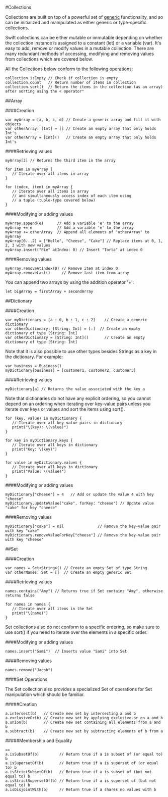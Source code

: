 #Collections  

Collections are built on top of a powerful set of [generic](https://developer.apple.com/library/ios/documentation/Swift/Conceptual/Swift_Programming_Language/Generics.html#//apple_ref/doc/uid/TP40014097-CH26-ID179) functionality, and so can be initialized and manipulated as either generic or type-specific collections.  

Swift collections can be either mutable or immutable depending on whether the collection instance is assigned to a constant (let) or a variable (var). It's easy to add, remove or modify values in a mutable collection. There are many redundant methods of accessing, modifying and removing values from collections which are covered below.  

All the Collections below conform to the following operations:  
```
collection.isEmpty // Check if collection is empty
collection.count   // Return number of items in collection
collection.sort()  // Return the items in the collection (as an array) after sorting using the < operator"
```

##Array  

####Creation  
```
var myArray = [a, b, c, d] // Create a generic array and fill it with objects
var otherArray: [Int] = [] // Create an empty array that only holds Int's
var otherArray = [Int]()   // Create an empty array that only holds Int's
```

####Retrieving values  
```
myArray[3] // Returns the third item in the array

for item in myArray {
   // Iterate over all items in array
}

for (index, item) in myArray {
   // Iterate over all items in array
   // and simultaneously access index of each item using
   // a tuple (tuple-type covered below)
}
```

####Modifying or adding values  
```
myArray.append(e)      // Add a variable 'e' to the array
myArray += e           // Add a variable 'e' to the array
myArray += otherArray  // Append all elements of 'otherArray' to myArray
myArray[0...2] = ["Hello", "Cheese", "Cake"] // Replace items at 0, 1, 2, 3 with new values
myArray.insert("Pie" atIndex: 0) // Insert "Torta" at index 0
```

####Removing values  
```
myArray.removeAtIndex(0) // Remove item at index 0
myArray.removeLast()     // Remove last item from array
```

You can append two arrays by using the addition operator '+':  
```
let bigArray = firstArray + secondArray
```

##Dictionary  

####Creation  
```
var myDictionary = [a : 0, b : 1, c : 2]    // Create a generic dictionary  
var otherDictionary: [String: Int] = [:]  // Create an empty dictionary of type [String: Int]
var otherDictionary = [String: Int]()       // Create an empty dictionary of type [String: Int]
```

Note that it is also possible to use other types besides Strings as a key in the dictionary. For example:  
```
var business = Business()
myDictionary[business] = [customer1, customer2, customer3]
```

####Retrieving values  
```
myDictionary[a] // Returns the value associated with the key a
```

Note that dictionaries do not have any explicit ordering, so you cannot depend on an ordering when iterating over key-value pairs unless you iterate over keys or values and sort the items using sort().
```
for (key, value) in myDictionary {
   // Iterate over all key-value pairs in dictionary
   print("\(key): \(value)")
}

for key in myDictionary.keys {
   // Iterate over all keys in dictionary
   print("Key: \(key)")
}

for value in myDictionary.values {
   // Iterate over all keys in dictionary
   print("Value: \(value)")
}
```

####Modifying or adding values  
```
myDictionary["cheese"] = 4   // Add or update the value 4 with key "cheese"
myDictionary.updateValue("cake", forKey: "cheese") // Update value "cake" for key "cheese"
```

####Removing values  
```
myDictionary["cake"] = nil               // Remove the key-value pair with key "cake"
myDictionary.removeValueForKey["cheese"] // Remove the key-value pair with key "cheese"
```

##Set  

####Creation  
```
var names = Set<String>() // Create an empty Set of type String
var otherNames: Set = []  // Create an empty generic Set
```

####Retrieving values  
```
names.contains("Amy") // Returns true if Set contains "Amy", otherwise returns false

for names in names {
   // Iterate over all items in the Set
   print("\(name)")
}
```

Set collections also do not conform to a specific ordering, so make sure to use sort() if you need to iterate over the elements in a specific order.  

####Modifying or adding values  
```
names.insert("Sami")  // Inserts value "Sami" into Set
```

####Removing values  
```
names.remove("Jacob")
```

####Set Operations  

The Set collection also provides a specialized Set of operations for Set manipulation which should be familiar.  

#####Creation  
```
a.intersect(b)   // Create new set by intersecting a and b
a.exclusiveOr(b) // Create new set by applying exclusive-or on a and b
a.union(b)       // Create new set containing all elements from a and b
a.subtract(b)    // Create new set by subtracting elements of b from a
```

#####Membership and Equality  
```
==
a.isSubsetOf(b)         // Return true if a is subset of (or equal to) b
a.isSupersetOf(b)       // Return true if a is superset of (or equal to) b
a.isStrictSubsetOf(b)   // Return true if a is subset of (but not equal to) b
a.isStrictSupersetOf(b) // Return true if a is superset of (but not equal to) b
a.isDisjointWith(b)     // Return true if a shares no values with b
```
